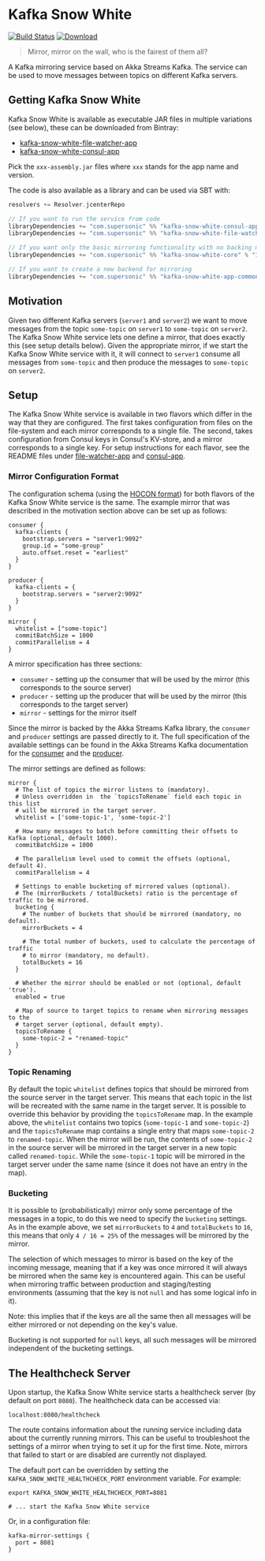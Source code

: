 # Kafka Snow White

[![Build Status](https://travis-ci.org/SupersonicAds/kafka-snow-white.svg?branch=master)](https://travis-ci.org/SupersonicAds/kafka-snow-white) [![Download](https://api.bintray.com/packages/ironsonic/maven/kafka-snow-white/images/download.svg) ](https://bintray.com/ironsonic/maven/kafka-snow-white/_latestVersion)

> Mirror, mirror on the wall, who is the fairest of them all?

A Kafka mirroring service based on Akka Streams Kafka. The service can be used to move messages between topics on different Kafka servers.

## Getting Kafka Snow White

Kafka Snow White is available as executable JAR files in multiple variations (see below), these can be downloaded from Bintray:
- [kafka-snow-white-file-watcher-app](https://bintray.com/ironsonic/maven/kafka-snow-white-file-watcher-app)
- [kafka-snow-white-consul-app](https://bintray.com/ironsonic/maven/kafka-snow-white-consul-app)

Pick the `xxx-assembly.jar` files where `xxx` stands for the app name and version.

The code is also available as a library and can be used via SBT with:
```scala
resolvers += Resolver.jcenterRepo

// If you want to run the service from code
libraryDependencies += "com.supersonic" %% "kafka-snow-white-consul-app" % "1.0.0"
libraryDependencies += "com.supersonic" %% "kafka-snow-white-file-watcher" % "1.0.0"

// If you want only the basic mirroring functionality with no backing mechanism
libraryDependencies += "com.supersonic" %% "kafka-snow-white-core" % "1.0.0"

// If you want to create a new backend for mirroring
libraryDependencies += "com.supersonic" %% "kafka-snow-white-app-common" % "1.0.0" 
```

## Motivation
Given two different Kafka servers (`server1` and `server2`) we want to move messages from the topic `some-topic` on `server1` to `some-topic` on `server2`.
The Kafka Snow White service lets one define a mirror, that does exactly this (see setup details below). Given the appropriate mirror, if we start the Kafka Snow White service with it, it will connect to `server1` consume all messages from `some-topic` and then produce the messages to `some-topic` on `server2`.

## Setup

The Kafka Snow White service is available in two flavors which differ in the way that they are configured.
The first takes configuration from files on the file-system and each mirror corresponds to a single file. The second, takes configuration from Consul keys in Consul's KV-store, and a mirror corresponds to a single key.
For setup instructions for each flavor, see the README files under [file-watcher-app](file-watcher-app/README.md) and [consul-app](consul-app/README.md).

### Mirror Configuration Format

The configuration schema (using the [HOCON format](https://github.com/lightbend/config/blob/master/HOCON.md)) for both flavors of the Kafka Snow White service is the same. The example mirror that was described in the motivation section above can be set up as follows:
```
consumer {
  kafka-clients {
    bootstrap.servers = "server1:9092"
    group.id = "some-group"
    auto.offset.reset = "earliest"
  }
}

producer {
  kafka-clients = {
    bootstrap.servers = "server2:9092"
  }
}

mirror {
  whitelist = ["some-topic"]
  commitBatchSize = 1000
  commitParallelism = 4
}
```

A mirror specification has three sections:
- `consumer` - setting up the consumer that will be used by the mirror (this corresponds to the source server)
- `producer` - setting up the producer that will be used by the mirror (this corresponds to the target server)
- `mirror` - settings for the mirror itself

Since the mirror is backed by the Akka Streams Kafka library, the `consumer` and `producer` settings are passed directly to it. The full specification of the available settings can be found in the Akka Streams Kafka documentation for the [consumer](https://doc.akka.io/docs/akka-stream-kafka/current/consumer.html#settings) and the [producer](https://doc.akka.io/docs/akka-stream-kafka/current/producer.html#settings).

The mirror settings are defined as follows:
```
mirror {
  # The list of topics the mirror listens to (mandatory). 
  # Unless overridden in  the `topicsToRename` field each topic in this list 
  # will be mirrored in the target server.
  whitelist = ['some-topic-1', 'some-topic-2']
  
  # How many messages to batch before committing their offsets to Kafka (optional, default 1000).
  commitBatchSize = 1000
  
  # The parallelism level used to commit the offsets (optional, default 4).
  commitParallelism = 4
  
  # Settings to enable bucketing of mirrored values (optional).
  # The (mirrorBuckets / totalBuckets) ratio is the percentage of traffic to be mirrored.
  bucketing {
    # The number of buckets that should be mirrored (mandatory, no default).
    mirrorBuckets = 4
    
    # The total number of buckets, used to calculate the percentage of traffic
    # to mirror (mandatory, no default).
    totalBuckets = 16
  }
  
  # Whether the mirror should be enabled or not (optional, default 'true').
  enabled = true
  
  # Map of source to target topics to rename when mirroring messages to the 
  # target server (optional, default empty).
  topicsToRename {
    some-topic-2 = "renamed-topic"
  }
}
```

### Topic Renaming
By default the topic `whitelist` defines topics that should be mirrored from the source server in the target server. This means that each topic in the list will be recreated with the same name in the target server. It is possible to override this behavior by providing the `topicsToRename` map. In the example above, the `whitelist` contains two topics (`some-topic-1` and `some-topic-2`) and the `topicsToRename` map contains a single entry that maps `some-topic-2` to `renamed-topic`. When the mirror will be run, the contents of `some-topic-2` in the source server will be mirrored in the target server in a new topic called `renamed-topic`. While the `some-topic-1` topic will be mirrored in the target server under the same name (since it does not have an entry in the map).

### Bucketing

It is possible to (probabilistically) mirror only some percentage of the messages in a topic, to do this we need to specify the `bucketing` settings. As in the example above, we set `mirrorBuckets` to `4` and `totalBuckets` to `16`, this means that only `4 / 16 = 25%` of the messages will be mirrored by the mirror.

The selection of which messages to mirror is based on the key of the incoming message, meaning that if a key was once mirrored it will always be mirrored when the same key is encountered again. This can be useful when mirroring traffic between production and staging/testing environments (assuming that the key is not `null` and has some logical info in it).

Note: this implies that if the keys are all the same then all messages will be either mirrored or not depending on the key's value.

Bucketing is not supported for `null` keys, all such messages will be mirrored independent of the bucketing settings.

## The Healthcheck Server

Upon startup, the Kafka Snow White service starts a healthcheck server (by default on port `8080`). The healthcheck data can be accessed via: 
```
localhost:8080/healthcheck
``` 

The route contains information about the running service including data about the currently running mirrors. This can be useful to troubleshoot the settings of a mirror when trying to set it up for the first time. Note, mirrors that failed to start or are disabled are currently not displayed.

The default port can be overridden by setting the `KAFKA_SNOW_WHITE_HEALTHCHECK_PORT` environment variable. For example:
```
export KAFKA_SNOW_WHITE_HEALTHCHECK_PORT=8081

# ... start the Kafka Snow White service
```
Or, in a configuration file:
```
kafka-mirror-settings {
  port = 8081
}
```
